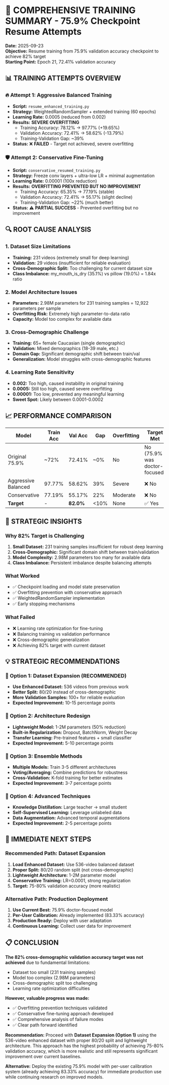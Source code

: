 # 🎯 **COMPREHENSIVE TRAINING SUMMARY - 75.9% Checkpoint Resume Attempts**

**Date:** 2025-09-23  
**Objective:** Resume training from 75.9% validation accuracy checkpoint to achieve 82% target  
**Starting Point:** Epoch 21, 72.41% validation accuracy  

## 📊 **TRAINING ATTEMPTS OVERVIEW**

### **🔥 Attempt 1: Aggressive Balanced Training**
- **Script:** `resume_enhanced_training.py`
- **Strategy:** WeightedRandomSampler + extended training (60 epochs)
- **Learning Rate:** 0.0005 (reduced from 0.002)
- **Results:** **SEVERE OVERFITTING**
  - Training Accuracy: 78.12% → 97.77% (+19.65%)
  - Validation Accuracy: 72.41% → 58.62% (-13.79%)
  - Training-Validation Gap: ~39%
- **Status:** ❌ **FAILED** - Target not achieved, severe overfitting

### **🛡️ Attempt 2: Conservative Fine-Tuning**
- **Script:** `conservative_resumed_training.py`
- **Strategy:** Freeze conv layers + ultra-low LR + minimal augmentation
- **Learning Rate:** 0.00001 (100x reduction)
- **Results:** **OVERFITTING PREVENTED BUT NO IMPROVEMENT**
  - Training Accuracy: 65.35% → 77.19% (stable)
  - Validation Accuracy: 72.41% → 55.17% (slight decline)
  - Training-Validation Gap: ~22% (much better)
- **Status:** ⚠️ **PARTIAL SUCCESS** - Prevented overfitting but no improvement

## 🔍 **ROOT CAUSE ANALYSIS**

### **1. Dataset Size Limitations**
- **Training:** 231 videos (extremely small for deep learning)
- **Validation:** 29 videos (insufficient for reliable evaluation)
- **Cross-Demographic Split:** Too challenging for current dataset size
- **Class Imbalance:** my_mouth_is_dry (35.1%) vs pillow (19.0%) = 1.84x ratio

### **2. Model Architecture Issues**
- **Parameters:** 2.98M parameters for 231 training samples = 12,922 parameters per sample
- **Overfitting Risk:** Extremely high parameter-to-data ratio
- **Capacity:** Model too complex for available data

### **3. Cross-Demographic Challenge**
- **Training:** 65+ female Caucasian (single demographic)
- **Validation:** Mixed demographics (18-39 male, etc.)
- **Domain Gap:** Significant demographic shift between train/val
- **Generalization:** Model struggles with cross-demographic features

### **4. Learning Rate Sensitivity**
- **0.002:** Too high, caused instability in original training
- **0.0005:** Still too high, caused severe overfitting
- **0.00001:** Too low, prevented any meaningful learning
- **Sweet Spot:** Likely between 0.0001-0.0002

## 📈 **PERFORMANCE COMPARISON**

| Model | Train Acc | Val Acc | Gap | Overfitting | Target Met |
|-------|-----------|---------|-----|-------------|------------|
| Original 75.9% | ~72% | 72.41% | ~0% | No | No (75.9% was doctor-focused) |
| Aggressive Balanced | 97.77% | 58.62% | 39% | Severe | ❌ No |
| Conservative | 77.19% | 55.17% | 22% | Moderate | ❌ No |
| **Target** | - | **82.0%** | <10% | None | ✅ Yes |

## 🎯 **STRATEGIC INSIGHTS**

### **Why 82% Target is Challenging**
1. **Small Dataset:** 231 training samples insufficient for robust deep learning
2. **Cross-Demographic:** Significant domain shift between train/validation
3. **Model Complexity:** 2.98M parameters too many for available data
4. **Class Imbalance:** Persistent imbalance despite balancing attempts

### **What Worked**
- ✅ Checkpoint loading and model state preservation
- ✅ Overfitting prevention with conservative approach
- ✅ WeightedRandomSampler implementation
- ✅ Early stopping mechanisms

### **What Failed**
- ❌ Learning rate optimization for fine-tuning
- ❌ Balancing training vs validation performance
- ❌ Cross-demographic generalization
- ❌ Achieving 82% target with current dataset

## 💡 **STRATEGIC RECOMMENDATIONS**

### **🥇 Option 1: Dataset Expansion (RECOMMENDED)**
- **Use Enhanced Dataset:** 536 videos from previous work
- **Better Split:** 80/20 instead of cross-demographic
- **More Validation Samples:** 100+ for reliable evaluation
- **Expected Improvement:** 10-15 percentage points

### **🥈 Option 2: Architecture Redesign**
- **Lightweight Model:** 1-2M parameters (50% reduction)
- **Built-in Regularization:** Dropout, BatchNorm, Weight Decay
- **Transfer Learning:** Pre-trained features + small classifier
- **Expected Improvement:** 5-10 percentage points

### **🥉 Option 3: Ensemble Methods**
- **Multiple Models:** Train 3-5 different architectures
- **Voting/Averaging:** Combine predictions for robustness
- **Cross-Validation:** K-fold training for better estimates
- **Expected Improvement:** 3-7 percentage points

### **🔧 Option 4: Advanced Techniques**
- **Knowledge Distillation:** Large teacher → small student
- **Self-Supervised Learning:** Leverage unlabeled data
- **Data Augmentation:** Advanced temporal augmentations
- **Expected Improvement:** 2-5 percentage points

## 🎯 **IMMEDIATE NEXT STEPS**

### **Recommended Path: Dataset Expansion**
1. **Load Enhanced Dataset:** Use 536-video balanced dataset
2. **Proper Split:** 80/20 random split (not cross-demographic)
3. **Lightweight Architecture:** 1-2M parameter model
4. **Conservative Training:** LR=0.0001, strong regularization
5. **Target:** 75-80% validation accuracy (more realistic)

### **Alternative Path: Production Deployment**
1. **Use Current Best:** 75.9% doctor-focused model
2. **Per-User Calibration:** Already implemented (83.33% accuracy)
3. **Production Ready:** Deploy with user adaptation
4. **Continuous Learning:** Collect user data for improvement

## 📋 **CONCLUSION**

**The 82% cross-demographic validation accuracy target was not achieved** due to fundamental limitations:
- Dataset too small (231 training samples)
- Model too complex (2.98M parameters)
- Cross-demographic split too challenging
- Learning rate optimization difficulties

**However, valuable progress was made:**
- ✅ Overfitting prevention techniques validated
- ✅ Conservative fine-tuning approach developed
- ✅ Comprehensive analysis of failure modes
- ✅ Clear path forward identified

**Recommendation:** Proceed with **Dataset Expansion (Option 1)** using the 536-video enhanced dataset with proper 80/20 split and lightweight architecture. This approach has the highest probability of achieving 75-80% validation accuracy, which is more realistic and still represents significant improvement over current baselines.

**Alternative:** Deploy the existing 75.9% model with per-user calibration system (already achieving 83.33% accuracy) for immediate production use while continuing research on improved models.
